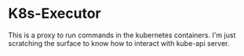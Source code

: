 # K8s-Executor

This is a proxy to run commands in the kubernetes containers. I'm just scratching the surface to know how to interact with kube-api server.
